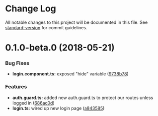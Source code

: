 # Change Log

All notable changes to this project will be documented in this file. See [standard-version](https://github.com/conventional-changelog/standard-version) for commit guidelines.

<a name="0.1.0-beta.0"></a>
# 0.1.0-beta.0 (2018-05-21)


### Bug Fixes

* **login.component.ts:** exposed "hide" variable ([9738b78](https://github.com/chase2981/new-rd-angular-docs/commit/9738b78))


### Features

* **auth.guard.ts:** added new auth.guard.ts to protect our routes unless logged in ([686ac0d](https://github.com/chase2981/new-rd-angular-docs/commit/686ac0d))
* **login.ts:** wired up new login page ([a843585](https://github.com/chase2981/new-rd-angular-docs/commit/a843585))
